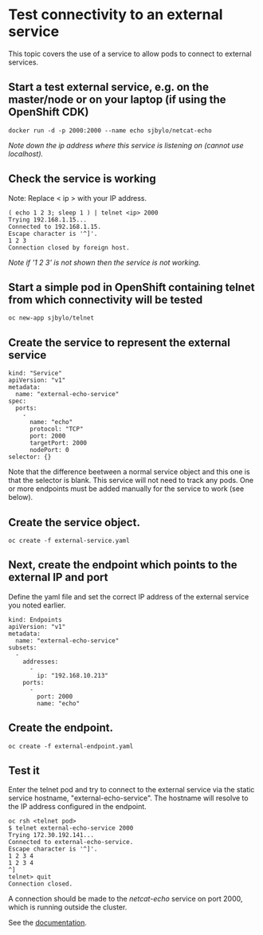 # Test connectivity to an external service

This topic covers the use of a service to allow pods to connect to external services.

## Start a test external service, e.g. on the master/node or on your laptop (if using the OpenShift CDK) 

```
docker run -d -p 2000:2000 --name echo sjbylo/netcat-echo
```
*Note down the ip address where this service is listening on (cannot use localhost).*

## Check the service is working

Note: Replace < ip > with your IP address.

```
( echo 1 2 3; sleep 1 ) | telnet <ip> 2000
Trying 192.168.1.15...
Connected to 192.168.1.15.
Escape character is '^]'.
1 2 3
Connection closed by foreign host.
```
*Note if '1 2 3' is not shown then the service is not working.*

## Start a simple pod in OpenShift containing telnet from which connectivity will be tested

```
oc new-app sjbylo/telnet
```

## Create the service to represent the external service

```
kind: "Service"
apiVersion: "v1"
metadata:
  name: "external-echo-service"
spec:
  ports:
    -
      name: "echo"
      protocol: "TCP"
      port: 2000
      targetPort: 2000
      nodePort: 0
selector: {}
```
Note that the difference beetween a normal service object and this one is that the selector is blank. This service will not need to track any pods.  One or more endpoints must be added manually for the service to work (see below).

## Create the service object. 

```
oc create -f external-service.yaml
```

## Next, create the endpoint which points to the external IP and port

Define the yaml file and set the correct IP address of the external service you noted earlier.  

```
kind: Endpoints
apiVersion: "v1"
metadata:
  name: "external-echo-service" 
subsets: 
  -
    addresses:
      -
        ip: "192.168.10.213" 
    ports:
      -
        port: 2000 
        name: "echo"
```

## Create the endpoint. 

```
oc create -f external-endpoint.yaml
```

## Test it

Enter the telnet pod and try to connect to the external service via the static service hostname, "external-echo-service".  The hostname will resolve to the IP address configured in the endpoint. 

```
oc rsh <telnet pod>
$ telnet external-echo-service 2000
Trying 172.30.192.141...
Connected to external-echo-service.
Escape character is '^]'.
1 2 3 4
1 2 3 4
^]
telnet> quit
Connection closed.
```

A connection should be made to the *netcat-echo* service on port 2000, which is running outside the cluster. 

See the [documentation](https://docs.openshift.com/container-platform/3.5/dev_guide/integrating_external_services.html#using-an-ip-address-and-endpoints).

